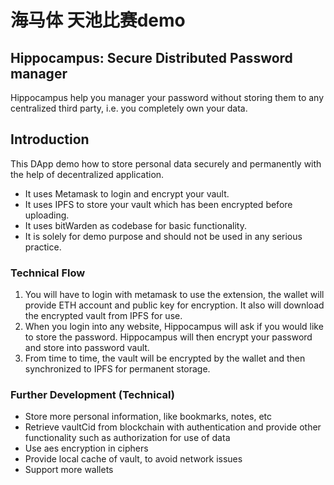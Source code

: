 
# 海马体 天池比赛demo

## Hippocampus: Secure Distributed Password manager
Hippocampus help you manager your password without storing them to any centralized third party, i.e. you completely own your data.

## Introduction

This DApp demo how to store personal data securely and permanently with the help of decentralized application.

- It uses Metamask to login and encrypt your vault.
- It uses IPFS to store your vault which has been encrypted before uploading.
- It uses bitWarden as codebase for basic functionality.
- It is solely for demo purpose and should not be used in any serious practice. 

### Technical Flow
1. You will have to login with metamask to use the extension, the wallet will provide ETH account and public key for encryption. It also will download the encrypted vault from IPFS for use.
2. When you login into any website, Hippocampus will ask if you would like to store the password. Hippocampus will then encrypt your password and store into password vault.
3. From time to time, the vault will be encrypted by the wallet and then synchronized to IPFS for permanent storage.

### Further Development (Technical)
- Store more personal information, like bookmarks, notes, etc
- Retrieve vaultCid from blockchain with authentication and provide other functionality such as authorization for use of data
- Use aes encryption in ciphers
- Provide local cache of vault, to avoid network issues
- Support more wallets
